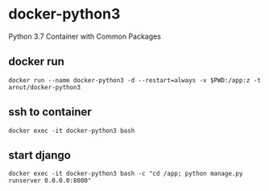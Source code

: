 # docker-python3
Python 3.7 Container with Common Packages

## docker run
```
docker run --name docker-python3 -d --restart=always -v $PWD:/app:z -t arnut/docker-python3
```
## ssh to container
```
docker exec -it docker-python3 bash
```
## start django
```
docker exec -it docker-python3 bash -c "cd /app; python manage.py runserver 0.0.0.0:8000"
```

